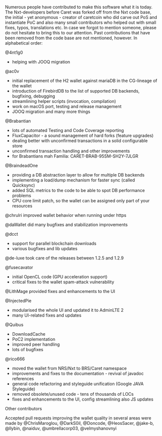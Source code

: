 Numerous people have contributed to make this software what it is
today. The Nxt-developers before Caret was forked off from the Nxt
code base, the initial - yet anonymous - creator of caretcoin who did
carve out PoS and instantiate PoC and also many small contributors who
helped out with small fixes, typos, translations etc. In case we
forgot to mention someone, please do not hesitate to bring this to our
attention. Past contributions that have been removed from the code
base are not mentioned, however. In alphabetical order:

@4nt1g0
* helping with JOOQ migration

@ac0v
* initial replacement of the H2 wallet against mariaDB in the CG-lineage of the wallet
* introduction of FirebirdDB to the list of supported DB backends, bugfixing, debugging
* streamlining helper scripts (invocation, compilation)
* work on macOS port, testing and release management
* JOOQ migration and many more things

@Brabantian
* lots of automated Testing and Code Coverage reporting
* FluxCapacitor - a sound management of hard forks (feature upgrades)
* dealing better with unconfirmed transactions in a solid configurable store
* unconfirmed transaction handling and other improvements
* for Brabantians mah Familia: CARET-BRAB-95SM-SH2Y-7JLGR

@BraindeadOne
* providing a DB abstraction layer to allow for multiple DB backends
* implementing a load/dump mechanism for faster sync (called Quicksync)
* added SQL metrics to the code to be able to spot DB performance problems
* CPU core limit patch, so the wallet can be assigned only part of your resources

@chrulri improved wallet behavior when running under https

@daWallet did many bugfixes and stabilization improvements

@dcct
* support for parallel blockchain downloads
* various bugfixes and lib updates

@de-luxe took care of the releases between 1.2.5 and 1.2.9

@fusecavator
* initial OpenCL code (GPU acceleration support)
* critical fixes to the wallet spam-attack vulnerability

@LithMage provided fixes and enhancements to the UI

@InjectedPie
* modularised the whole UI and updated it to AdminLTE 2
* many UI-related fixes and updates

@Quibus
* DownloadCache
* PoC2 implementation
* improved peer handling
* lots of bugfixes

@rico666
* moved the wallet from NRS/Nxt to BRS/Caret namespace
* improvements and fixes to the documentation - revival of javadoc references
* general code refactoring and styleguide unification (Google JAVA Styleguide)
* removed obsolete/unused code - tens of thousands of LOCs
* fixes and enhancements to the UI, config streamlining also JS updates

Other contributors

Accepted pull requests improving the wallet quality in several areas
were made by @ChrisMaroglou, @DarkS0il, @Doncode, @HeosSacer, @jake-b,
@llybin, @naiduv, @umbrellacorp03, @velmyshanovnyi
